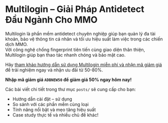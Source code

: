# Multilogin – Giải Pháp Antidetect Đầu Ngành Cho MMO

Multilogin là phần mềm antidetect chuyên nghiệp giúp bạn quản lý đa tài khoản, bảo vệ thông tin cá nhân và tối ưu hiệu suất làm việc trong các chiến dịch MMO.  
Với công nghệ chống fingerprint tiên tiến cùng giao diện thân thiện, Multilogin giúp bạn thao tác nhanh chóng và bảo mật cao.

Hãy [tham khảo hướng dẫn sử dụng Multilogin miễn phí và nhận mã giảm giá](https://adblogin.com/huong-dan-su-dung-multi-mien-phi/) để trải nghiệm ngay và nhận ưu đãi từ 50-80%.

**Nhập mã giảm giá `ADBNEW50` để giảm giá 50% ngay hôm nay!**

Các bài viết chi tiết trong thư mục `posts/` sẽ cung cấp cho bạn:
- Hướng dẫn cài đặt – sử dụng
- So sánh với các phần mềm cùng loại
- Tính năng nổi bật và mẹo tăng hiệu suất
- Case study thực tế và nhiều chủ đề khác!
